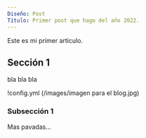 ```yaml
---
Diseño: Post
Título: Primer post que hago del año 2022.
---
```


Este es mi primer artículo.

## Sección 1

bla bla bla

!config.yml (/images/imagen para el blog.jpg)



### Subsección 1

Mas pavadas...
